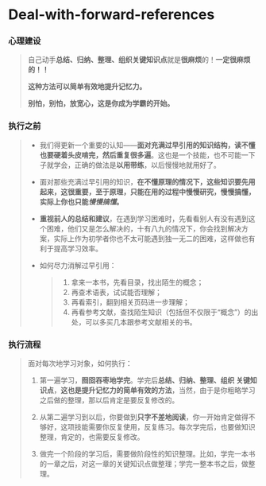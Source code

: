 # Deal-with-forward-references

### 心理建设

> 自己动手**总结、归纳、整理、组织关键知识点**就是**很麻烦**的！**一定很麻烦的！！** 
>
> **这种方法可以简单有效地提升记忆力。**
>
> **别怕，别怕，放宽心，这是你成为学霸的开始。**



### 执行之前

> * 我们得更新一个重要的认知——**面对充满过早引用的知识结构，读不懂也要硬着头皮啃完，然后重复很多遍**。这也是一个技能，也不可能一下子就学会，正确的做法是**以用带练**，以后慢慢地就用好了。
>
> * 面对那些充满过早引用的知识，**在不懂原理的情况下，这些知识要先用起来，这很重要，至于原理，只能在用的过程中慢慢研究，慢慢搞懂，实际上你也只能*慢慢搞懂*。**
>
> * **重视前人的总结和建议**，在遇到学习困难时，先看看别人有没有遇到这个困难，他们又是怎么解决的，十有八九的情况下，你会找到解决方案，实际上作为初学者你也不太可能遇到独一无二的困难，这样做也有利于提高学习效率。
>
> * 如何尽力消解过早引用：
>
>   > 1. 拿来一本书，先看目录，找出陌生的概念；
>   > 2. 再查术语表，试试能否理解；
>   > 3. 再看索引，翻到相关页码进一步理解；
>   > 4. 再看参考文献，查找陌生知识（包括但不仅限于“概念”）的出处，可以多买几本跟参考文献相关的书。



### 执行流程

> 面对每次地学习对象，如何执行：
>
> 1. 第一遍学习，**囫囵吞枣地学完**。学完后**总结、归纳、整理、组织 关键知识点**，**这也是提升记忆力的简单有效的方法**，当然，由于是你粗略学习之后做的整理，那以后肯定是要反复修改的。
>
> 2. 从第二遍学习到以后，你要做到**只字不差地阅读**，你一开始肯定做得不够好，这项技能需要你反复使用，反复练习。每次学完后，也要做知识整理，肯定的，也需要反复修改。
>
> 3. 做完一个阶段的学习后，需要做阶段性的知识整理。比如，学完一本书的一章之后，对这一章的关键知识点做整理；学完一整本书之后，做整理。
>
>    

